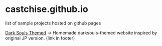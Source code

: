# castchise.github.io
list of sample projects hosted on github pages

[Dark Souls Themed](castchise.github.io/ds/index.html) -> Homemade darksouls-themed website inspired by original JP version. (link in footer)
